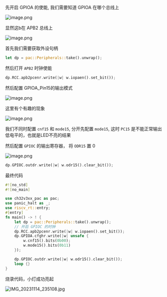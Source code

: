 
先开启 GPIOA 的使能, 我们需要知道 GPIOA 在哪个总线上

![image.png](https://s2.loli.net/2023/11/14/hQY94aVWLARJ6c1.png)

显然这b在 APB2 总线上

![image.png](https://s2.loli.net/2023/11/14/TIYui9Qx1JNf6tb.png)

首先我们需要获取外设句柄
```Rust
let dp = pac::Peripherals::take().unwrap();
```

然后打开 `APB2` 时钟使能
```Rust
dp.RCC.apb2pcenr.write(|w| w.iopaen().set_bit());
```

然后配置 GPIOA_Pin15的输出模式

![image.png](https://s2.loli.net/2023/11/14/ZSVsnQ2bpdg9Iv1.png)

这里有个有趣的现象

![image.png](https://s2.loli.net/2023/11/14/diL2eYKHDOFxIyz.png)

我们不同时配置 `cnf15` 和 `mode15`, 分开先配置 `mode15`, 这时 `PC15` 是不能正常输出低电平的，也就是LED不亮的结果

然后配置 `GPIOC` 的输出寄存器， 将 `ODR15` 置 0

![image.png](https://s2.loli.net/2023/11/14/iI2dfQMwFrEZ9sP.png)


```Rust
dp.GPIOC.outdr.write(|w| w.odr15().clear_bit());
```


最终代码
```Rust
#![no_std]
#![no_main]

use ch32v3xx_pac as pac;
use panic_halt as _;
use riscv_rt::entry;
#[entry]
fn main() -> ! {
    let dp = pac::Peripherals::take().unwrap();
    // 开启 GPIOC 的时钟
    dp.RCC.apb2pcenr.write(|w| w.iopaen().set_bit());
    dp.GPIOA.cfghr.write(|w| unsafe {
        w.cnf15().bits(0b00);
        w.mode15().bits(0b11)
    });

    dp.GPIOC.outdr.write(|w| w.odr15().clear_bit());
    loop {}
}
```

烧录代码，小灯成功亮起

![IMG_20231114_235108.jpg](https://s2.loli.net/2023/11/14/JONW8VXycYj4s6Z.jpg)
